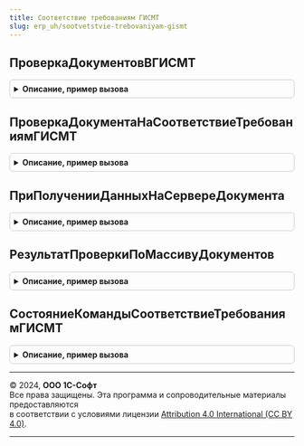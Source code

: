 ```yaml
---
title: Соответствие требованиям ГИСМТ
slug: erp_uh/sootvetstvie-trebovaniyam-gismt
---
```



## ПроверкаДокументовВГИСМТ
<details style="margin: 1em 0; padding: 0.5em; border: 1px solid #ccc; border-radius: 6px;">

<summary style="font-weight: bold; cursor: pointer;">Описание, пример вызова</summary>

```bsl

// Проверка документов ВГИСМТ.
// Запуск фонового задания для обновления
Процедура ПроверкаДокументовВГИСМТ() Экспорт
```

Пример вызова
```bsl
СоответствиеТребованиямГИСМТ.ПроверкаДокументовВГИСМТ() 
```
</details>

## ПроверкаДокументаНаСоответствиеТребованиямГИСМТ
<details style="margin: 1em 0; padding: 0.5em; border: 1px solid #ccc; border-radius: 6px;">

<summary style="font-weight: bold; cursor: pointer;">Описание, пример вызова</summary>

```bsl

// Проверка документа на соответствие требованиям ГИС МТ.
//
// Параметры:
//  ПараметрыПроверки - Структура - Параметры проверки:
// * Документ - ОпределяемыйТип.ПрикладныеДокументыГИСМТ
// * УникальныйИдентификатор - УникальныйИдентификатор
// * ЭтоФоноваяПроверкаДокумента - Булево
// * ДополнитьРезультатДаннымиКомандыФормы - Булево
// Возвращаемое значение:
//  Структура - Проверка документа на соответствие требованиям ГИС МТ:
// * ТребуетсяОбновлениеКлючаСессии - Булево - Требуется обновление ключа сессии
// * РезультатПроверки - Неопределено , ХранилищеЗначения - Результат проверки документа
// * Документ - ОпределяемыйТип.ПрикладныеДокументыГИСМТ
// * Организация - Неопределено, ОпределяемыйТип.Организация - Организация
// * Контрагент - Неопределено, ОпределяемыйТип.КонтрагентГосИС - Контрагент
// * АдресВоВременномХранилище - Неопределено, Строка -Адрес во временном хранилище
// * ДлительнаяОперация - Неопределено, Строка -Длительная операция
// * Ожидать - Неопределено, Строка -Длительная операция
Функция ПроверкаДокументаНаСоответствиеТребованиямГИСМТ(ПараметрыПроверки) Экспорт
```

Пример вызова
```bsl
Результат = СоответствиеТребованиямГИСМТ.ПроверкаДокументаНаСоответствиеТребованиямГИСМТ(ПараметрыПроверки) 
```
</details>

## ПриПолученииДанныхНаСервереДокумента
<details style="margin: 1em 0; padding: 0.5em; border: 1px solid #ccc; border-radius: 6px;">

<summary style="font-weight: bold; cursor: pointer;">Описание, пример вызова</summary>

```bsl

// Обработчик события динамического списка для документов, подлежащих проверке в ГИС МТ
//
// Параметры:
//  Строки - СтрокиДинамическогоСписка
Процедура ПриПолученииДанныхНаСервереДокумента(Строки) Экспорт
```

Пример вызова
```bsl
СоответствиеТребованиямГИСМТ.ПриПолученииДанныхНаСервереДокумента(Строки) 
```
</details>

## РезультатПроверкиПоМассивуДокументов
<details style="margin: 1em 0; padding: 0.5em; border: 1px solid #ccc; border-radius: 6px;">

<summary style="font-weight: bold; cursor: pointer;">Описание, пример вызова</summary>

```bsl

// Результат проверки по массиву документов.
//
// Параметры:
//  МассивДокументов - Массив из ОпределяемыйТип.ПрикладныеДокументыГИСМТ - массив документов
//  МассивИдентификаторов - Неопределено, Массив из Строка - массив идентификаторов
//
// Возвращаемое значение:
//  Соответствие из КлючИЗначение - результаты проверки по массиву документов:
//  * Ключ - ОпределяемыйТип.ПрикладныеДокументыГИСМТ
//  * Значение - см. ПустойРезультатПроверки
Функция РезультатПроверкиПоМассивуДокументов(МассивДокументов, МассивИдентификаторов = Неопределено) Экспорт
```

Пример вызова
```bsl
Результат = СоответствиеТребованиямГИСМТ.РезультатПроверкиПоМассивуДокументов(МассивДокументов, МассивИдентификаторов);
```
</details>

## СостояниеКомандыСоответствиеТребованиямГИСМТ
<details style="margin: 1em 0; padding: 0.5em; border: 1px solid #ccc; border-radius: 6px;">

<summary style="font-weight: bold; cursor: pointer;">Описание, пример вызова</summary>

```bsl

// Состояние команды соответствие требованиям ГИС МТ.
//
// Параметры:
//  Документ - ОпределяемыйТип.ПрикладныеДокументыГИСМТ
//  РезультатПроверкиПоДокументу - Неопределено, см. РезультатПроверкиПоДокументу - результат проверки по документу
//
// Возвращаемое значение:
//  Структура - Состояние команды соответствие требованиям ГИС МТ:
// * Заголовок - Строка -
// * Видимость - Булево -
// * ЦветТекста - Цвет -
// * ВидКнопкиФормы - Строка -
// * ОтображениеФигуры - ОтображениеФигурыКнопки -
// * Статус - Неопределено -
Функция СостояниеКомандыСоответствиеТребованиямГИСМТ(Документ, РезультатПроверкиПоДокументу = Неопределено) Экспорт
```

Пример вызова
```bsl
Результат = СоответствиеТребованиямГИСМТ.СостояниеКомандыСоответствиеТребованиямГИСМТ(Документ, РезультатПроверкиПоДокументу);
```
</details>

---

© 2024, **ООО 1С-Софт**  
Все права защищены. Эта программа и сопроводительные материалы предоставляются  
в соответствии с условиями лицензии [Attribution 4.0 International (CC BY 4.0)](https://creativecommons.org/licenses/by/4.0/legalcode).

---
